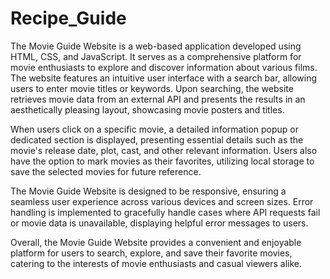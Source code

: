 # Recipe_Guide

The Movie Guide Website is a web-based application developed using HTML, CSS, and JavaScript. It serves as a comprehensive platform for movie enthusiasts to explore and discover information about various films. The website features an intuitive user interface with a search bar, allowing users to enter movie titles or keywords. Upon searching, the website retrieves movie data from an external API and presents the results in an aesthetically pleasing layout, showcasing movie posters and titles.

When users click on a specific movie, a detailed information popup or dedicated section is displayed, presenting essential details such as the movie's release date, plot, cast, and other relevant information. Users also have the option to mark movies as their favorites, utilizing local storage to save the selected movies for future reference.

The Movie Guide Website is designed to be responsive, ensuring a seamless user experience across various devices and screen sizes. Error handling is implemented to gracefully handle cases where API requests fail or movie data is unavailable, displaying helpful error messages to users.

Overall, the Movie Guide Website provides a convenient and enjoyable platform for users to search, explore, and save their favorite movies, catering to the interests of movie enthusiasts and casual viewers alike.
